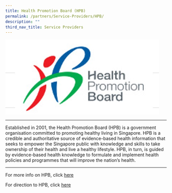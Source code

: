 ```yaml
---
title: Health Promotion Board (HPB)
permalink: /partners/Service-Providers/HPB/
description: ""
third_nav_title: Service Providers
---
```

![](/images/Health%20Promotion%20Board.jpg)

------------------------------------------

Established in 2001, the Health Promotion Board (HPB) is a government organisation committed to promoting healthy living in Singapore. HPB is a credible and authoritative source of evidence-based health information that seeks to empower the Singapore public with knowledge and skills to take ownership of their health and live a healthy lifestyle. HPB, in turn, is guided by evidence-based health knowledge to formulate and implement health policies and programmes that will improve the nation’s health.

-----------------------------------------------

For more info on HPB, click [here](https://www.hpb.gov.sg/)


For direction to HPB, click [here](https://www.google.com/maps/place/Health+Promotion+Board/@1.2797007,103.8384383,17z/data=!3m2!4b1!5s0x31da1971e2b1e43f:0xd5224e6715a20f52!4m5!3m4!1s0x31da196e1e5c1ffd:0x14a9d62628849cb1!8m2!3d1.2797007!4d103.8384383)